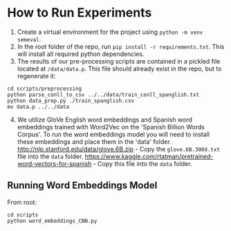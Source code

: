 # How to Run Experiments

1. Create a virtual environment for the project using `python -m venv semeval`.
2. In the root folder of the repo, run `pip install -r requirements.txt`. This will install all required python dependencies.
3. The results of our pre-processing scripts are contained in a pickled file located at `/data/data.p`. This file should already exist in the repo, but to regenerate it:

```
cd scripts/preprocessing
python parse_conll_to_csv ../../data/train_conll_spanglish.txt
python data_prep.py ./train_spanglish.csv
mv data.p ../../data
```

4. We utilize GloVe English word embeddings and Spanish word embeddings trained with Word2Vec on the 'Spanish Billion Words Corpus'. To run the word embeddings model you will need to install these embeddings and place them in the 'data' folder. http://nlp.stanford.edu/data/glove.6B.zip - Copy the `glove.6B.300d.txt` file into the `data` folder.
   https://www.kaggle.com/rtatman/pretrained-word-vectors-for-spanish - Copy this file into the `data` folder.

## Running Word Embeddings Model

From root:

```
cd scripts
python word_embeddings_CNN.py
```

